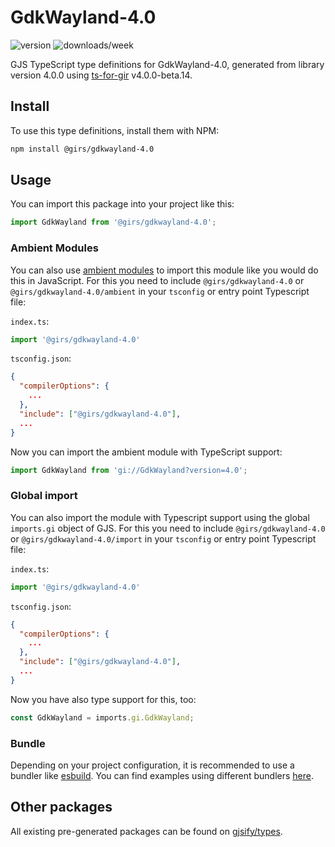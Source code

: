 
# GdkWayland-4.0

![version](https://img.shields.io/npm/v/@girs/gdkwayland-4.0)
![downloads/week](https://img.shields.io/npm/dw/@girs/gdkwayland-4.0)


GJS TypeScript type definitions for GdkWayland-4.0, generated from library version 4.0.0 using [ts-for-gir](https://github.com/gjsify/ts-for-gir) v4.0.0-beta.14.


## Install

To use this type definitions, install them with NPM:
```bash
npm install @girs/gdkwayland-4.0
```

## Usage

You can import this package into your project like this:
```ts
import GdkWayland from '@girs/gdkwayland-4.0';
```

### Ambient Modules

You can also use [ambient modules](https://github.com/gjsify/ts-for-gir/tree/main/packages/cli#ambient-modules) to import this module like you would do this in JavaScript.
For this you need to include `@girs/gdkwayland-4.0` or `@girs/gdkwayland-4.0/ambient` in your `tsconfig` or entry point Typescript file:

`index.ts`:
```ts
import '@girs/gdkwayland-4.0'
```

`tsconfig.json`:
```json
{
  "compilerOptions": {
    ...
  },
  "include": ["@girs/gdkwayland-4.0"],
  ...
}
```

Now you can import the ambient module with TypeScript support: 

```ts
import GdkWayland from 'gi://GdkWayland?version=4.0';
```

### Global import

You can also import the module with Typescript support using the global `imports.gi` object of GJS.
For this you need to include `@girs/gdkwayland-4.0` or `@girs/gdkwayland-4.0/import` in your `tsconfig` or entry point Typescript file:

`index.ts`:
```ts
import '@girs/gdkwayland-4.0'
```

`tsconfig.json`:
```json
{
  "compilerOptions": {
    ...
  },
  "include": ["@girs/gdkwayland-4.0"],
  ...
}
```

Now you have also type support for this, too:

```ts
const GdkWayland = imports.gi.GdkWayland;
```

### Bundle

Depending on your project configuration, it is recommended to use a bundler like [esbuild](https://esbuild.github.io/). You can find examples using different bundlers [here](https://github.com/gjsify/ts-for-gir/tree/main/examples).

## Other packages

All existing pre-generated packages can be found on [gjsify/types](https://github.com/gjsify/types).

